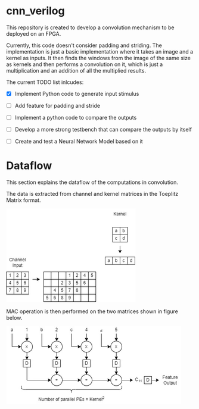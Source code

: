 # cnn_verilog

This repository is created to develop a convolution mechanism to be deployed on an FPGA.

Currently, this code doesn't consider padding and striding. The implementation is just a basic implementation where it takes an image and a kernel as inputs. It then finds the windows from the image of the same size as kernels and then performs a convolution on it, which is just a multiplication and an addition of all the multiplied results.

The current TODO list inlcudes:
- [x] Implement Python code to generate input stimulus
- [ ] Add feature for padding and stride
- [ ] Implement a python code to compare the outputs
- [ ] Develop a more strong testbench that can compare the outputs by itself
- [ ] Create and test a Neural Network Model based on it


# Dataflow

This section explains the dataflow of the computations in convolution.

The data is extracted from channel and kernel matrices in the Toeplitz Matrix format.

![MAC_OPS](./docs/architecture.jpg)

MAC operation is then performed on the two matrices shown in figure below.

![MAC_OPS](./docs/convolution_dataflow.jpg)